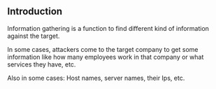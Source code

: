 ## Introduction

Information gathering is a function to find different kind of information against the
target.

In some cases, attackers come to the target company to get some information like how
many employees work in that company or what services they have, etc.

Also in some cases: Host names, server names, their Ips, etc.

